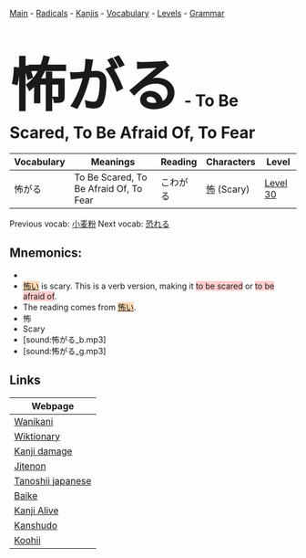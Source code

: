 <style> bigfont {font-size: 100px}</style>
[Main](../README.md) -
[Radicals](../radicals.md) -
[Kanjis](../kanjis.md) -
[Vocabulary](../vocabulary.md) -
[Levels](../levels.md) -
[Grammar](../grammar.md)
# <bigfont> 怖がる</bigfont> - To Be Scared, To Be Afraid Of, To Fear 

| Vocabulary | Meanings | Reading | Characters | Level |
| --- | --- | --- | --- | --- |
| 怖がる | To Be Scared, To Be Afraid Of, To Fear | こわがる |  [怖](../kanjis/怖.md) (Scary) | [Level 30](../levels/wk_level30.md) |

Previous vocab: [小麦粉](小麦粉.md) Next vocab: [恐れる](恐れる.md) 

## Mnemonics:

* 
* <span style="background-color:#fed8b1"> [怖い](https://jisho.org/search/怖い)</span> is scary. This is a verb version, making it <span style="background-color:#ffcccb"> to be scared</span> or <span style="background-color:#ffcccb"> to be afraid of</span>.
* The reading comes from <span style="background-color:#fed8b1"> [怖い](https://jisho.org/search/怖い)</span>.
* 怖
* Scary
* [sound:怖がる_b.mp3]
* [sound:怖がる_g.mp3]


## Links 

| Webpage |
| --- |
| [Wanikani          ](https://www.wanikani.com/kanji/怖がる) |
| [Wiktionary        ](https://en.wiktionary.org/wiki/怖がる) |
| [Kanji damage      ](http://www.kanjidamage.com/kanji/search?utf8=✓&q=怖がる) |
| [Jitenon           ](https://jitenon.com/kanji/怖がる) |
| [Tanoshii japanese ](https://www.tanoshiijapanese.com/dictionary/kanji.cfm?k=怖がる) |
| [Baike             ](https://baike.baidu.com/item/怖がる) |
| [Kanji Alive       ](https://app.kanjialive.com/怖がる) |
| [Kanshudo          ](https://www.kanshudo.com/searchmn?q=怖がる) |
| [Koohii            ](https://kanji.koohii.com/study/kanji/怖がる) |

